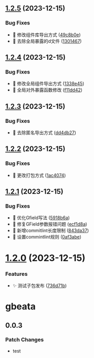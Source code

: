 ## [1.2.5](https://github.com/anyone-yuren/pnpm-monorepo-mui/compare/v1.2.4...v1.2.5) (2023-12-15)


### Bug Fixes

* :bug: 修改组件库导出方式 ([49c8b0e](https://github.com/anyone-yuren/pnpm-monorepo-mui/commit/49c8b0e13c93393d1b3b8c065e6a8a14f6a4384a))
* :bug: 去除全局暴露的d文件 ([1301467](https://github.com/anyone-yuren/pnpm-monorepo-mui/commit/130146759e6ed740fc9411dc8311593d38fc7230))

## [1.2.4](https://github.com/anyone-yuren/pnpm-monorepo-mui/compare/v1.2.3...v1.2.4) (2023-12-15)


### Bug Fixes

* :bug: 修改全局组件导出方式 ([1338e45](https://github.com/anyone-yuren/pnpm-monorepo-mui/commit/1338e455823a4e965e43afe0fb4fd5b6f98a67a4))
* :bug: 全局对外暴露函数修改 ([f11dd42](https://github.com/anyone-yuren/pnpm-monorepo-mui/commit/f11dd42c0d39ba91755f1c8c26eb4d0d18e40d9f))

## [1.2.3](https://github.com/anyone-yuren/pnpm-monorepo-mui/compare/v1.2.2...v1.2.3) (2023-12-15)


### Bug Fixes

* :bug: 去除匿名导出方式 ([dd4db27](https://github.com/anyone-yuren/pnpm-monorepo-mui/commit/dd4db270d387bf41150c4fa944388a629a641500))

## [1.2.2](https://github.com/anyone-yuren/pnpm-monorepo-mui/compare/v1.2.1...v1.2.2) (2023-12-15)


### Bug Fixes

* :bug: 更改打包方式 ([1ac4074](https://github.com/anyone-yuren/pnpm-monorepo-mui/commit/1ac4074408ab576b2c915075e5f4d2b9e4cc1370))

## [1.2.1](https://github.com/anyone-yuren/pnpm-monorepo-mui/compare/v1.2.0...v1.2.1) (2023-12-15)


### Bug Fixes

* :bug: 优化Gfield写法 ([5918b6a](https://github.com/anyone-yuren/pnpm-monorepo-mui/commit/5918b6ada94397d50ca1b43c8436d18d2011300f))
* :bug: 修复GField参数报错问题 ([ecf1d8a](https://github.com/anyone-yuren/pnpm-monorepo-mui/commit/ecf1d8af2fe6254dcee665598be0fbdd5cce26c5))
* :bug: 新增commitlint长度限制 ([843da37](https://github.com/anyone-yuren/pnpm-monorepo-mui/commit/843da3708629ffbd1a3f7ebad222679ddb3140c3))
* :bug: 设置commintlint规则 ([0af3abe](https://github.com/anyone-yuren/pnpm-monorepo-mui/commit/0af3abe83a9fc7ec277902eff19ecab2a526fa90))

# [1.2.0](https://github.com/anyone-yuren/pnpm-monorepo-mui/compare/v1.1.0...v1.2.0) (2023-12-15)


### Features

* :sparkles: 测试子包发布 ([736d71b](https://github.com/anyone-yuren/pnpm-monorepo-mui/commit/736d71bbc96e4b808e072cbb5d06bfe360398e93))

# gbeata

## 0.0.3

### Patch Changes

- test
